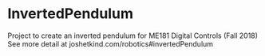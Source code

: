 # InvertedPendulum
Project to create an inverted pendulum for ME181 Digital Controls (Fall 2018)
See more detail at joshetkind.com/robotics#invertedPendulum
